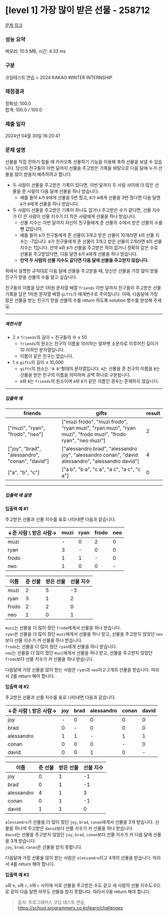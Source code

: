 # [level 1] 가장 많이 받은 선물 - 258712 

[문제 링크](https://school.programmers.co.kr/learn/courses/30/lessons/258712?language=python3) 

### 성능 요약

메모리: 10.5 MB, 시간: 4.33 ms

### 구분

코딩테스트 연습 > 2024 KAKAO WINTER INTERNSHIP

### 채점결과

정확성: 100.0<br/>합계: 100.0 / 100.0

### 제출 일자

2024년 04월 30일 16:20:41

### 문제 설명

<p>선물을 직접 전하기 힘들 때 카카오톡 선물하기 기능을 이용해 축하 선물을 보낼 수 있습니다. 당신의 친구들이 이번 달까지 선물을 주고받은 기록을 바탕으로 다음 달에 누가 선물을 많이 받을지 예측하려고 합니다.</p>

<ul>
<li>두 사람이 선물을 주고받은 기록이 있다면, 이번 달까지 두 사람 사이에 더 많은 선물을 준 사람이 다음 달에 선물을 하나 받습니다.

<ul>
<li>예를 들어 <code>A</code>가 <code>B</code>에게 선물을 5번 줬고, <code>B</code>가 <code>A</code>에게 선물을 3번 줬다면 다음 달엔 <code>A</code>가 <code>B</code>에게 선물을 하나 받습니다.</li>
</ul></li>
<li>두 사람이 선물을 주고받은 기록이 하나도 없거나 주고받은 수가 같다면, 선물 지수가 더 큰 사람이 선물 지수가 더 작은 사람에게 선물을 하나 받습니다.

<ul>
<li>선물 지수는 이번 달까지 자신이 친구들에게 준 선물의 수에서 받은 선물의 수를 뺀 값입니다.</li>
<li>예를 들어 <code>A</code>가 친구들에게 준 선물이 3개고 받은 선물이 10개라면 <code>A</code>의 선물 지수는 -7입니다. <code>B</code>가 친구들에게 준 선물이 3개고 받은 선물이 2개라면 <code>B</code>의 선물 지수는 1입니다. 만약 <code>A</code>와 <code>B</code>가 선물을 주고받은 적이 없거나 정확히 같은 수로 선물을 주고받았다면, 다음 달엔 <code>B</code>가 <code>A</code>에게 선물을 하나 받습니다.</li>
<li><strong>만약 두 사람의 선물 지수도 같다면 다음 달에 선물을 주고받지 않습니다.</strong></li>
</ul></li>
</ul>

<p>위에서 설명한 규칙대로 다음 달에 선물을 주고받을 때, 당신은 선물을 가장 많이 받을 친구가 받을 선물의 수를 알고 싶습니다.</p>

<p>친구들의 이름을 담은 1차원 문자열 배열 <code>friends</code> 이번 달까지 친구들이 주고받은 선물 기록을 담은 1차원 문자열 배열 <code>gifts</code>가 매개변수로 주어집니다. 이때, 다음달에 가장 많은 선물을 받는 친구가 받을 선물의 수를 return 하도록 solution 함수를 완성해 주세요.</p>

<hr>

<h5>제한사항</h5>

<ul>
<li>2 ≤ <code>friends</code>의 길이 = 친구들의 수 ≤ 50

<ul>
<li><code>friends</code>의 원소는 친구의 이름을 의미하는 알파벳 소문자로 이루어진 길이가 10 이하인 문자열입니다.</li>
<li>이름이 같은 친구는 없습니다.</li>
</ul></li>
<li>1 ≤ <code>gifts</code>의 길이 ≤ 10,000

<ul>
<li><code>gifts</code>의 원소는 <code>"A B"</code>형태의 문자열입니다. <code>A</code>는 선물을 준 친구의 이름을 <code>B</code>는 선물을 받은 친구의 이름을 의미하며 공백 하나로 구분됩니다.</li>
<li><code>A</code>와 <code>B</code>는 <code>friends</code>의 원소이며 <code>A</code>와 <code>B</code>가 같은 이름인 경우는 존재하지 않습니다.</li>
</ul></li>
</ul>

<hr>

<h5>입출력 예</h5>
<table class="table">
        <thead><tr>
<th>friends</th>
<th>gifts</th>
<th>result</th>
</tr>
</thead>
        <tbody><tr>
<td>["muzi", "ryan", "frodo", "neo"]</td>
<td>["muzi frodo", "muzi frodo", "ryan muzi", "ryan muzi", "ryan muzi", "frodo muzi", "frodo ryan", "neo muzi"]</td>
<td>2</td>
</tr>
<tr>
<td>["joy", "brad", "alessandro", "conan", "david"]</td>
<td>["alessandro brad", "alessandro joy", "alessandro conan", "david alessandro", "alessandro david"]</td>
<td>4</td>
</tr>
<tr>
<td>["a", "b", "c"]</td>
<td>["a b", "b a", "c a", "a c", "a c", "c a"]</td>
<td>0</td>
</tr>
</tbody>
      </table>
<hr>

<h5>입출력 예 설명</h5>

<p><strong>입출력 예 #1</strong></p>

<p>주고받은 선물과 선물 지수를 표로 나타내면 다음과 같습니다.</p>
<table class="table">
        <thead><tr>
<th>↓준 사람 \ 받은 사람→</th>
<th>muzi</th>
<th>ryan</th>
<th>frodo</th>
<th>neo</th>
</tr>
</thead>
        <tbody><tr>
<td>muzi</td>
<td>-</td>
<td>0</td>
<td>2</td>
<td>0</td>
</tr>
<tr>
<td>ryan</td>
<td>3</td>
<td>-</td>
<td>0</td>
<td>0</td>
</tr>
<tr>
<td>frodo</td>
<td>1</td>
<td>1</td>
<td>-</td>
<td>0</td>
</tr>
<tr>
<td>neo</td>
<td>1</td>
<td>0</td>
<td>0</td>
<td>-</td>
</tr>
</tbody>
      </table><table class="table">
        <thead><tr>
<th>이름</th>
<th>준 선물</th>
<th>받은 선물</th>
<th>선물 지수</th>
</tr>
</thead>
        <tbody><tr>
<td>muzi</td>
<td>2</td>
<td>5</td>
<td>-3</td>
</tr>
<tr>
<td>ryan</td>
<td>3</td>
<td>1</td>
<td>2</td>
</tr>
<tr>
<td>frodo</td>
<td>2</td>
<td>2</td>
<td>0</td>
</tr>
<tr>
<td>neo</td>
<td>1</td>
<td>0</td>
<td>1</td>
</tr>
</tbody>
      </table>
<p><code>muzi</code>는 선물을 더 많이 줬던 <code>frodo</code>에게서 선물을 하나 받습니다.<br>
<code>ryan</code>은 선물을 더 많이 줬던 <code>muzi</code>에게서 선물을 하나 받고, 선물을 주고받지 않았던 <code>neo</code>보다 선물 지수가 커 선물을 하나 받습니다.<br>
<code>frodo</code>는 선물을 더 많이 줬던 <code>ryan</code>에게 선물을 하나 받습니다.<br>
<code>neo</code>는 선물을 더 많이 줬던 <code>muzi</code>에게서 선물을 하나 받고, 선물을 주고받지 않았던 <code>frodo</code>보다 선물 지수가 커 선물을 하나 받습니다.</p>

<p>다음달에 가장 선물을 많이 받는 사람은 <code>ryan</code>과 <code>neo</code>이고 2개의 선물을 받습니다. 따라서 2를 return 해야 합니다.</p>

<p><strong>입출력 예 #2</strong></p>

<p>주고받은 선물과 선물 지수를 표로 나타내면 다음과 같습니다.</p>
<table class="table">
        <thead><tr>
<th>↓준 사람 \ 받은 사람→</th>
<th>joy</th>
<th>brad</th>
<th>alessandro</th>
<th>conan</th>
<th>david</th>
</tr>
</thead>
        <tbody><tr>
<td>joy</td>
<td>-</td>
<td>0</td>
<td>0</td>
<td>0</td>
<td>0</td>
</tr>
<tr>
<td>brad</td>
<td>0</td>
<td>-</td>
<td>0</td>
<td>0</td>
<td>0</td>
</tr>
<tr>
<td>alessandro</td>
<td>1</td>
<td>1</td>
<td>-</td>
<td>1</td>
<td>1</td>
</tr>
<tr>
<td>conan</td>
<td>0</td>
<td>0</td>
<td>0</td>
<td>-</td>
<td>0</td>
</tr>
<tr>
<td>david</td>
<td>0</td>
<td>0</td>
<td>1</td>
<td>0</td>
<td>-</td>
</tr>
</tbody>
      </table><table class="table">
        <thead><tr>
<th>이름</th>
<th>준 선물</th>
<th>받은 선물</th>
<th>선물 지수</th>
</tr>
</thead>
        <tbody><tr>
<td>joy</td>
<td>0</td>
<td>1</td>
<td>-1</td>
</tr>
<tr>
<td>brad</td>
<td>0</td>
<td>1</td>
<td>-1</td>
</tr>
<tr>
<td>alessandro</td>
<td>4</td>
<td>1</td>
<td>3</td>
</tr>
<tr>
<td>conan</td>
<td>0</td>
<td>1</td>
<td>-1</td>
</tr>
<tr>
<td>david</td>
<td>1</td>
<td>1</td>
<td>0</td>
</tr>
</tbody>
      </table>
<p><code>alessandro</code>가 선물을 더 많이 줬던 <code>joy</code>, <code>brad</code>, <code>conan</code>에게서 선물을 3개 받습니다. 선물을 하나씩 주고받은 <code>david</code>보다 선물 지수가 커 선물을 하나 받습니다.<br>
<code>david</code>는 선물을 주고받지 않았던 <code>joy</code>, <code>brad</code>, <code>conan</code>보다 선물 지수가 커 다음 달에 선물을 3개 받습니다.<br>
<code>joy</code>, <code>brad</code>, <code>conan</code>은 선물을 받지 못합니다.</p>

<p>다음달에 가장 선물을 많이 받는 사람은 <code>alessandro</code>이고 4개의 선물을 받습니다. 따라서 4를 return 해야 합니다.</p>

<p><strong>입출력 예 #3</strong></p>

<p><code>a</code>와 <code>b</code>, <code>a</code>와 <code>c</code>, <code>b</code>와 <code>c</code> 사이에 서로 선물을 주고받은 수도 같고 세 사람의 선물 지수도 0으로 같아 다음 달엔 아무도 선물을 받지 못합니다. 따라서 0을 return 해야 합니다.</p>


> 출처: 프로그래머스 코딩 테스트 연습, https://school.programmers.co.kr/learn/challenges